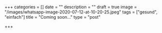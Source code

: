 +++
categories = []
date = ""
description = ""
draft = true
image = "/images/whatsapp-image-2020-07-12-at-10-20-25.jpeg"
tags = ["gesund", "einfach"]
title = "Coming soon..."
type = "post"

+++
